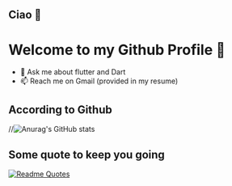 ## Ciao 👋

# Welcome to my Github Profile 🎴
*  💬 Ask me about flutter and Dart
*  📫 Reach me on Gmail (provided in my resume)

## According to Github
//![Anurag's GitHub stats](https://github-readme-stats.vercel.app/api?username=CodeTemplar99&theme=calm&show_icons=true&count_private=true)

## Some quote to keep you going
[![Readme Quotes](https://quotes-github-readme.vercel.app/api?type=horizontal&theme=dark)](https://github.com/piyushsuthar/github-readme-quotes)
